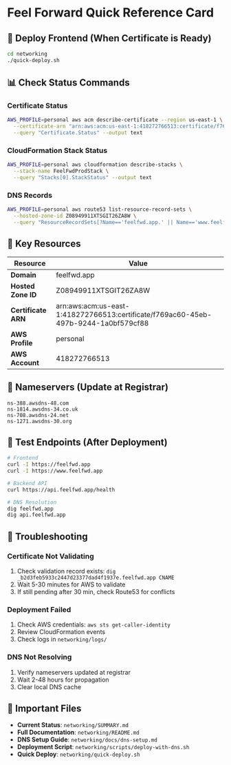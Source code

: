 # Feel Forward Quick Reference Card

## 🚀 Deploy Frontend (When Certificate is Ready)

```bash
cd networking
./quick-deploy.sh
```

## 📊 Check Status Commands

### Certificate Status
```bash
AWS_PROFILE=personal aws acm describe-certificate --region us-east-1 \
  --certificate-arn "arn:aws:acm:us-east-1:418272766513:certificate/f769ac60-45eb-497b-9244-1a0bf579cf88" \
  --query "Certificate.Status" --output text
```

### CloudFormation Stack Status
```bash
AWS_PROFILE=personal aws cloudformation describe-stacks \
  --stack-name FeelFwdProdStack \
  --query "Stacks[0].StackStatus" --output text
```

### DNS Records
```bash
AWS_PROFILE=personal aws route53 list-resource-record-sets \
  --hosted-zone-id Z08949911XTSGIT26ZA8W \
  --query "ResourceRecordSets[?Name=='feelfwd.app.' || Name=='www.feelfwd.app.' || Name=='api.feelfwd.app.']"
```

## 🔧 Key Resources

| Resource | Value |
|----------|-------|
| **Domain** | feelfwd.app |
| **Hosted Zone ID** | Z08949911XTSGIT26ZA8W |
| **Certificate ARN** | arn:aws:acm:us-east-1:418272766513:certificate/f769ac60-45eb-497b-9244-1a0bf579cf88 |
| **AWS Profile** | personal |
| **AWS Account** | 418272766513 |

## 📝 Nameservers (Update at Registrar)

```
ns-388.awsdns-48.com
ns-1814.awsdns-34.co.uk
ns-708.awsdns-24.net
ns-1271.awsdns-30.org
```

## 🧪 Test Endpoints (After Deployment)

```bash
# Frontend
curl -I https://feelfwd.app
curl -I https://www.feelfwd.app

# Backend API
curl https://api.feelfwd.app/health

# DNS Resolution
dig feelfwd.app
dig api.feelfwd.app
```

## 🚨 Troubleshooting

### Certificate Not Validating
1. Check validation record exists: `dig _b2d3feb5933c2447d23377dad4f1937e.feelfwd.app CNAME`
2. Wait 5-30 minutes for AWS to validate
3. If still pending after 30 min, check Route53 for conflicts

### Deployment Failed
1. Check AWS credentials: `aws sts get-caller-identity`
2. Review CloudFormation events
3. Check logs in `networking/logs/`

### DNS Not Resolving
1. Verify nameservers updated at registrar
2. Wait 2-48 hours for propagation
3. Clear local DNS cache

## 📁 Important Files

- **Current Status**: `networking/SUMMARY.md`
- **Full Documentation**: `networking/README.md`
- **DNS Setup Guide**: `networking/docs/dns-setup.md`
- **Deployment Script**: `networking/scripts/deploy-with-dns.sh`
- **Quick Deploy**: `networking/quick-deploy.sh`